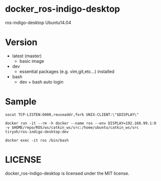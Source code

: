 # docker_ros-indigo-desktop
ros-indigo-desktop Ubuntu14.04

# Version

* latest (master)
  * basic image
* dev
  * essential packages (e.g. vim,git,etc...) installed
* bash
  * dev + bash auto login

# Sample

```
socat TCP-LISTEN:6000,reuseaddr,fork UNIX-CLIENT:\"$DISPLAY\"
```

```
docker run -it --rm -h docker --name ros --env DISPLAY=192.168.99.1:0 -v $HOME/repo/ROS/ws/catkin_ws/src:/home/ubuntu/catkin_ws/src tiryoh/ros-indigo-desktop:dev
```

```
docker exec -it ros /bin/bash
```

# LICENSE
docker_ros-indigo-desktop is licensed under the MIT license.
